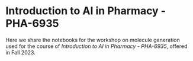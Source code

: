 # Introduction to AI in Pharmacy - PHA-6935
Here we share the notebooks for the workshop on molecule generation used for the 
course of *Introduction to AI in Pharmacy - PHA-6935*, offered in Fall 2023.
